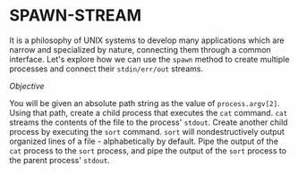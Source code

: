 # SPAWN-STREAM

It is a philosophy of UNIX systems to develop many applications which are narrow and specialized by nature, connecting them through a common interface. Let's explore how we can use the `spawn` method to create multiple processes and connect their `stdin/err/out` streams.

_Objective_

You will be given an absolute path string as the value of `process.argv[2]`. Using that path, create a child process that executes the `cat` command. `cat` streams the contents of the file to the process' `stdout`. Create another child process by executing the `sort` command. `sort` will nondestructively output organized lines of a file - alphabetically by default. Pipe the output of the `cat` process to the `sort` process, and pipe the output of the `sort` process to the parent process' `stdout`.
